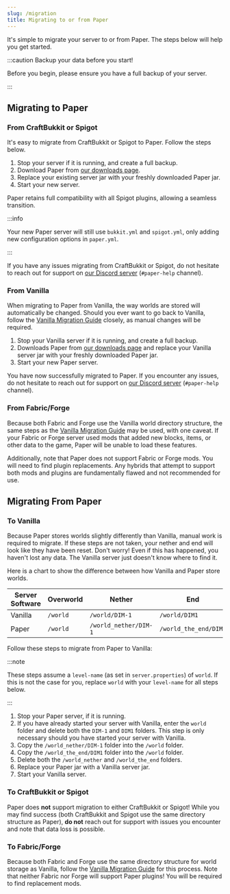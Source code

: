 ```yaml
---
slug: /migration
title: Migrating to or from Paper
---
```


It's simple to migrate your server to or from Paper. The steps below will help you get started.

:::caution Backup your data before you start!

Before you begin, please ensure you have a full backup of your server.

[//]: # "See our [Backup Guide](/backup) for more information."

:::

## Migrating to Paper

### From CraftBukkit or Spigot

It's easy to migrate from CraftBukkit or Spigot to Paper. Follow the steps below.

1. Stop your server if it is running, and create a full backup.
2. Download Paper from [our downloads page](https://papermc.io/downloads).
3. Replace your existing server jar with your freshly downloaded Paper jar.
4. Start your new server.

Paper retains full compatibility with all Spigot plugins, allowing a seamless transition.

:::info

Your new Paper server will still use `bukkit.yml` and `spigot.yml`, only adding new configuration
options in `paper.yml`.

:::

If you have any issues migrating from CraftBukkit or Spigot, do not hesitate to reach out for
support on [our Discord server](https://discord.gg/papermc) (`#paper-help` channel).

### From Vanilla

When migrating to Paper from Vanilla, the way worlds are stored will automatically be changed.
Should you ever want to go back to Vanilla, follow the [Vanilla Migration Guide](#to-vanilla)
closely, as manual changes will be required.

1. Stop your Vanilla server if it is running, and create a full backup.
2. Downloads Paper from [our downloads page](https://papermc.io/downloads) and replace your Vanilla
   server jar with your freshly downloaded Paper jar.
3. Start your new Paper server.

You have now successfully migrated to Paper. If you encounter any issues, do not hesitate to reach
out for support on [our Discord server](https://discord.gg/papermc) (`#paper-help` channel).

### From Fabric/Forge

Because both Fabric and Forge use the Vanilla world directory structure, the same steps as the
[Vanilla Migration Guide](#from-vanilla) may be used, with one caveat. If your Fabric or Forge
server used mods that added new blocks, items, or other data to the game, Paper will be unable to
load these features.

Additionally, note that Paper does not support Fabric or Forge mods. You will need to find plugin
replacements. Any hybrids that attempt to support both mods and plugins are fundamentally flawed and
not recommended for use.

## Migrating From Paper

### To Vanilla

Because Paper stores worlds slightly differently than Vanilla, manual work is required to migrate.
If these steps are not taken, your nether and end will look like they have been reset. Don't worry!
Even if this has happened, you haven't lost any data. The Vanilla server just doesn't know where to
find it.

Here is a chart to show the difference between how Vanilla and Paper store worlds.

| Server Software | Overworld | Nether                | End                   |
| --------------- | --------- | --------------------- | --------------------- |
| Vanilla         | `/world`  | `/world/DIM-1`        | `/world/DIM1`         |
| Paper           | `/world`  | `/world_nether/DIM-1` | `/world_the_end/DIM1` |

Follow these steps to migrate from Paper to Vanilla:

:::note

These steps assume a `level-name` (as set in `server.properties`) of `world`. If this is not the
case for you, replace `world` with your `level-name` for all steps below.

:::

1. Stop your Paper server, if it is running.
2. If you have already started your server with Vanilla, enter the `world` folder and delete both
   the `DIM-1` and `DIM1` folders. This step is only necessary should you have started your server
   with Vanilla.
3. Copy the `/world_nether/DIM-1` folder into the `/world` folder.
4. Copy the `/world_the_end/DIM1` folder into the `/world` folder.
5. Delete both the `/world_nether` and `/world_the_end` folders.
6. Replace your Paper jar with a Vanilla server jar.
7. Start your Vanilla server.

### To CraftBukkit or Spigot

Paper does **not** support migration to either CraftBukkit or Spigot! While you may find success
(both CraftBukkit and Spigot use the same directory structure as Paper), **do not** reach out for
support with issues you encounter and note that data loss is possible.

### To Fabric/Forge

Because both Fabric and Forge use the same directory structure for world storage as Vanilla, follow
the [Vanilla Migration Guide](#to-vanilla) for this process. Note that neither Fabric nor Forge will
support Paper plugins! You will be required to find replacement mods.
